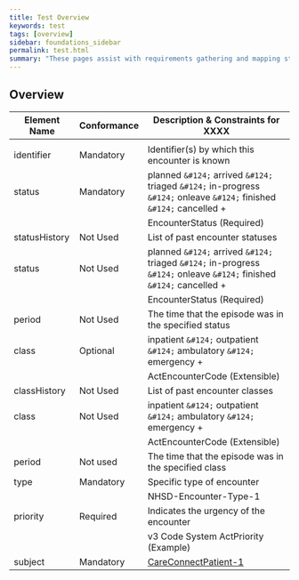 ```yaml
---
title: Test Overview
keywords: test
tags: [overview]
sidebar: foundations_sidebar
permalink: test.html
summary: "These pages assist with requirements gathering and mapping stages of an ITK3 Messaging Solution development process."
---
```


## Overview ##

|  Element Name | **Conformance** | Description & Constraints for XXXX |
|  ------ | ------ | ------ |
|   |  |  |
|  identifier | Mandatory | Identifier(s) by which this encounter is known |
|  status | Mandatory | planned <code>&amp;#124;</code> arrived <code>&amp;#124;</code> triaged <code>&amp;#124;</code> in-progress <code>&amp;#124;</code> onleave <code>&amp;#124;</code> finished <code>&amp;#124;</code> cancelled + |
|   |  | EncounterStatus (Required) |
|  statusHistory | Not Used | List of past encounter statuses |
|  status | Not Used | planned <code>&amp;#124;</code> arrived <code>&amp;#124;</code> triaged <code>&amp;#124;</code> in-progress <code>&amp;#124;</code> onleave <code>&amp;#124;</code> finished <code>&amp;#124;</code> cancelled + |
|   |  | EncounterStatus (Required) |
|  period | Not Used | The time that the episode was in the specified status |
|  class | Optional | inpatient <code>&amp;#124;</code> outpatient <code>&amp;#124;</code> ambulatory <code>&amp;#124;</code> emergency + |
|   |  | ActEncounterCode (Extensible) |
|  classHistory | Not Used | List of past encounter classes |
|  class | Not Used | inpatient <code>&amp;#124;</code> outpatient <code>&amp;#124;</code> ambulatory <code>&amp;#124;</code> emergency + |
|   |  | ActEncounterCode (Extensible) |
|  period | Not used | The time that the episode was in the specified class |
|  type | Mandatory | Specific type of encounter |
|   |  | NHSD-Encounter-Type-1 |
|  priority | Required | Indicates the urgency of the encounter |
|   |  | v3 Code System ActPriority (Example) |
|  subject | Mandatory | [CareConnectPatient-1](https://data.developer.nhs.uk/specifications/sc-fhir-5/Profile.ADW-DischargeNotice/careconnect-patient-1.html) |




